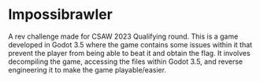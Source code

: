 # Impossibrawler
A rev challenge made for CSAW 2023 Qualifying round. This is a game developed in Godot 3.5 where the game contains some issues within it that prevent the player from being able to beat it and obtain the flag. It involves decompiling the game, accessing the files within Godot 3.5, and reverse engineering it to make the game playable/easier. 

